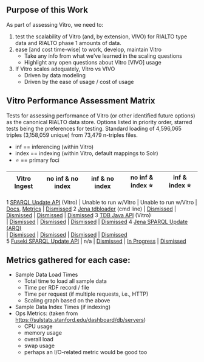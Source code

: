 ## Purpose of this Work

As part of assessing Vitro, we need to:

1. test the scalability of Vitro (and, by extension, VIVO) for RIALTO type data and RIALTO phase 1 amounts of data.
2. ease [and cost time-wise] to work, develop, maintain Vitro
    * Take any info from what we’ve learned in the scaling questions
    * Highlight any open questions about Vitro [VIVO] usage
3. If Vitro scales adequately, Vitro vs VIVO
    * Driven by data modeling
    * Driven by the ease of usage / cost of usage

## Vitro Performance Assessment Matrix

Tests for assessing performance of Vitro (or other identified future options) as the canonical RIALTO data store. Options listed in priority order, starred tests being the preferences for testing. Standard loading of 4,596,065 triples (3,158,059 unique) from 73,479 n-triples files.

* inf == inferencing (within Vitro)
* index == indexing (within Vitro, default mappings to Solr)
* :star: == primary foci

Vitro Ingest                | no inf & no index    | inf & no index       | no inf & index :star:  | inf & index :star:
--------------------------- | -------------------- | -------------------- | ---------------------- | --------
1 [SPARQL Update API](https://github.com/sul-dlss/rialto/wiki/Loading-data-into-Vitro:-SPARQL-Update-API) (Vitro)
| Unable to run w/Vitro
| Unable to run w/Vitro |
[Docs](https://github.com/sul-dlss/rialto/wiki/Loading-data-into-Vitro:-SPARQL-Update-API), [Metrics](https://sulstats.stanford.edu/dashboard/db/servers?from=1527133800000&to=1527153600000&var-department=dlss&var-project=rialto&var-server=rialto-vitro-dev&theme=light)
| [Dismissed](https://github.com/sul-dlss/rialto/wiki/Loading-data-into-Vitro:-SPARQL-Update-API#findings)
2 [Jena tdbloader](https://github.com/sul-dlss/rialto/wiki/Loading-data-into-Vitro:-Jena-tdbloader) (cmd line)
| [Dismissed](https://github.com/sul-dlss/rialto/wiki/Loading-data-into-Vitro:-Jena-tdbloader#findings)
| [Dismissed](https://github.com/sul-dlss/rialto/wiki/Loading-data-into-Vitro:-Jena-tdbloader#findings)
| [Dismissed](https://github.com/sul-dlss/rialto/wiki/Loading-data-into-Vitro:-Jena-tdbloader#findings)
| [Dismissed](https://github.com/sul-dlss/rialto/wiki/Loading-data-into-Vitro:-Jena-tdbloader#findings)
3 [TDB Java API](https://github.com/sul-dlss/rialto/wiki/Loading-data-into-Vitro:-TDB-Java-API) (Vitro)      
| [Dismissed](https://github.com/sul-dlss/rialto/wiki/Loading-data-into-Vitro:-TDB-Java-API#findings)
| [Dismissed](https://github.com/sul-dlss/rialto/wiki/Loading-data-into-Vitro:-TDB-Java-API#findings)
| [Dismissed](https://github.com/sul-dlss/rialto/wiki/Loading-data-into-Vitro:-TDB-Java-API#findings)
| [Dismissed](https://github.com/sul-dlss/rialto/wiki/Loading-data-into-Vitro:-TDB-Java-API#findings)
4 [Jena SPARQL Update (ARQ)](https://github.com/sul-dlss/rialto/wiki/Loading-data-into-Vitro:-Jena-SPARQL-Update-(ARQ))  
| [Dismissed](https://github.com/sul-dlss/rialto/wiki/Loading-data-into-Vitro:-Jena-SPARQL-Update-(ARQ)#findings)
| [Dismissed](https://github.com/sul-dlss/rialto/wiki/Loading-data-into-Vitro:-Jena-SPARQL-Update-(ARQ)#findings)
| [Dismissed](https://github.com/sul-dlss/rialto/wiki/Loading-data-into-Vitro:-Jena-SPARQL-Update-(ARQ)#findings)
| [Dismissed](https://github.com/sul-dlss/rialto/wiki/Loading-data-into-Vitro:-Jena-SPARQL-Update-(ARQ)#findings)  
5 [Fuseki SPARQL Update API](https://github.com/sul-dlss/rialto/wiki/Loading-data-into-Vitro:-Fuseki-HTTP-SPARQL-Update-API#findings)
| n/a
| [Dismissed](https://github.com/sul-dlss/rialto/wiki/Loading-data-into-Vitro:-Fuseki-HTTP-SPARQL-Update-API#note)
| [In Progress](https://github.com/sul-dlss/rialto/issues/83)
| [Dismissed](https://github.com/sul-dlss/rialto/wiki/Loading-data-into-Vitro:-Fuseki-HTTP-SPARQL-Update-API#note)

## Metrics gathered for each case:
- Sample Data Load Times
  - Total time to load all sample data
  - Time per RDF record / file
  - Time per request (if multiple requests, i.e., HTTP)
  - Scaling graph based on the above
- Sample Data Index Times (if indexing)
- Ops Metrics: (taken from https://sulstats.stanford.edu/dashboard/db/servers)
  - CPU usage
  - memory usage
  - overall load
  - swap usage
  - perhaps an I/O-related metric would be good too
